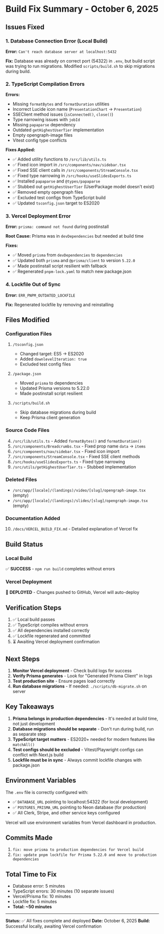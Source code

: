 # Build Fix Summary - October 6, 2025

## Issues Fixed

### 1. Database Connection Error (Local Build)
**Error:** `Can't reach database server at localhost:5432`

**Fix:** Database was already on correct port (54322) in `.env`, but build script was trying to run migrations. Modified `scripts/build.sh` to skip migrations during build.

### 2. TypeScript Compilation Errors
**Errors:**
- Missing `formatBytes` and `formatDuration` utilities
- Incorrect Lucide icon name (`PresentationChart` → `Presentation`)
- SSEClient method issues (`isConnected()`, `close()`)
- Type narrowing issues with `jobId`
- Missing `papaparse` dependency
- Outdated `getHighestUserTier` implementation
- Empty opengraph-image files
- Vitest config type conflicts

**Fixes Applied:**
- ✅ Added utility functions to `/src/lib/utils.ts`
- ✅ Fixed icon import in `/src/components/nav/sidebar.tsx`
- ✅ Fixed SSE client calls in `/src/components/StreamConsole.tsx`
- ✅ Fixed type narrowing in `/src/hooks/useSlidesExports.ts`
- ✅ Installed `papaparse` and `@types/papaparse`
- ✅ Stubbed out `getHighestUserTier` (UserPackage model doesn't exist)
- ✅ Removed empty opengraph files
- ✅ Excluded test configs from TypeScript build
- ✅ Updated `tsconfig.json` target to ES2020

### 3. Vercel Deployment Error
**Error:** `prisma: command not found` during postinstall

**Root Cause:** Prisma was in `devDependencies` but needed at build time

**Fixes:**
- ✅ Moved `prisma` from `devDependencies` to `dependencies`
- ✅ Updated both `prisma` and `@prisma/client` to version `5.22.0`
- ✅ Made postinstall script resilient with fallback
- ✅ Regenerated `pnpm-lock.yaml` to match new package.json

### 4. Lockfile Out of Sync
**Error:** `ERR_PNPM_OUTDATED_LOCKFILE`

**Fix:** Regenerated lockfile by removing and reinstalling

## Files Modified

### Configuration Files
1. `/tsconfig.json`
   - Changed target: ES5 → ES2020
   - Added `downlevelIteration: true`
   - Excluded test config files

2. `/package.json`
   - Moved `prisma` to dependencies
   - Updated Prisma versions to 5.22.0
   - Made postinstall script resilient

3. `/scripts/build.sh`
   - Skip database migrations during build
   - Keep Prisma client generation

### Source Code Files
4. `/src/lib/utils.ts` - Added `formatBytes()` and `formatDuration()`
5. `/src/components/Breadcrumbs.tsx` - Fixed prop name `data` → `items`
6. `/src/components/nav/sidebar.tsx` - Fixed icon import
7. `/src/components/StreamConsole.tsx` - Fixed SSE client methods
8. `/src/hooks/useSlidesExports.ts` - Fixed type narrowing
9. `/src/utils/getHighestUserTier.ts` - Stubbed implementation

### Deleted Files
- `/src/app/[locale]/(landings)/video/[slug]/opengraph-image.tsx` (empty)
- `/src/app/[locale]/(landings)/slides/[slug]/opengraph-image.tsx` (empty)

### Documentation Added
10. `/docs/VERCEL_BUILD_FIX.md` - Detailed explanation of Vercel fix

## Build Status

### Local Build
✅ **SUCCESS** - `npm run build` completes without errors

### Vercel Deployment
🚀 **DEPLOYED** - Changes pushed to GitHub, Vercel will auto-deploy

## Verification Steps

1. ✅ Local build passes
2. ✅ TypeScript compiles without errors
3. ✅ All dependencies installed correctly
4. ✅ Lockfile regenerated and committed
5. ⏳ Awaiting Vercel deployment confirmation

## Next Steps

1. **Monitor Vercel deployment** - Check build logs for success
2. **Verify Prisma generates** - Look for "Generated Prisma Client" in logs
3. **Test production site** - Ensure pages load correctly
4. **Run database migrations** - If needed: `./scripts/db-migrate.sh` on server

## Key Takeaways

1. **Prisma belongs in production dependencies** - It's needed at build time, not just development
2. **Database migrations should be separate** - Don't run during build, run as separate step
3. **TypeScript target matters** - ES2020+ needed for modern features like `matchAll()`
4. **Test configs should be excluded** - Vitest/Playwright configs can conflict with Next.js build
5. **Lockfile must be in sync** - Always commit lockfile changes with package.json

## Environment Variables

The `.env` file is correctly configured with:
- ✅ `DATABASE_URL` pointing to localhost:54322 (for local development)
- ✅ `POSTGRES_PRISMA_URL` pointing to Neon database (for production)
- ✅ All Clerk, Stripe, and other service keys configured

Vercel will use environment variables from Vercel dashboard in production.

## Commits Made

1. `fix: move prisma to production dependencies for Vercel build`
2. `fix: update pnpm lockfile for Prisma 5.22.0 and move to production dependencies`

## Total Time to Fix

- Database error: 5 minutes
- TypeScript errors: 30 minutes (10 separate issues)
- Vercel/Prisma fix: 10 minutes
- Lockfile fix: 5 minutes
- **Total: ~50 minutes**

---

**Status:** ✅ All fixes complete and deployed
**Date:** October 6, 2025
**Build:** Successful locally, awaiting Vercel confirmation

